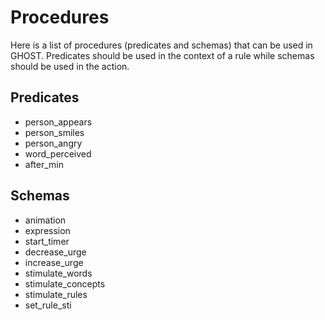 # Procedures
Here is a list of procedures (predicates and schemas) that can be used in GHOST. Predicates should be used in the context of a rule while schemas should be used in the action.

## Predicates
- person_appears
- person_smiles
- person_angry
- word_perceived
- after_min

## Schemas
- animation
- expression
- start_timer
- decrease_urge
- increase_urge
- stimulate_words
- stimulate_concepts
- stimulate_rules
- set_rule_sti
